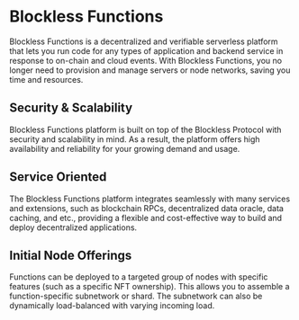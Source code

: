 # Blockless Functions

Blockless Functions is a decentralized and verifiable serverless platform that lets you run code for any types of application and backend service in response to on-chain and cloud events. With Blockless Functions, you no longer need to provision and manage servers or node networks, saving you time and resources.

## Security & Scalability

Blockless Functions platform is built on top of the Blockless Protocol with security and scalability in mind. As a result, the platform offers high availability and reliability for your growing demand and usage.

## Service Oriented

The Blockless Functions platform integrates seamlessly with many services and extensions, such as blockchain RPCs, decentralized data oracle, data caching, and etc., providing a flexible and cost-effective way to build and deploy decentralized applications.

## Initial Node Offerings

Functions can be deployed to a targeted group of nodes with specific features (such as a specific NFT ownership). This allows you to assemble a function-specific subnetwork or shard. The subnetwork can also be dynamically load-balanced with varying incoming load.
